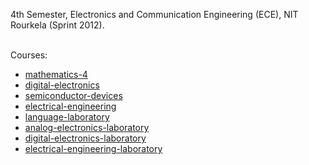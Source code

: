 4th Semester, Electronics and Communication Engineering (ECE), NIT Rourkela
(Sprint 2012).
<br>
<br>

Courses:
- [mathematics-4](https://github.com/nitrece/mathematics-4)
- [digital-electronics](https://github.com/nitrece/digital-electronics)
- [semiconductor-devices](https://github.com/nitrece/semiconductor-devices)
- [electrical-engineering](https://github.com/nitrece/electrical-engineering)
- [language-laboratory](https://github.com/nitrece/language-laboratory)
- [analog-electronics-laboratory](https://github.com/nitrece/analog-electronics-laboratory)
- [digital-electronics-laboratory](https://github.com/nitrece/digital-electronics-laboratory)
- [electrical-engineering-laboratory](https://github.com/nitrece/electrical-engineering-laboratory)
